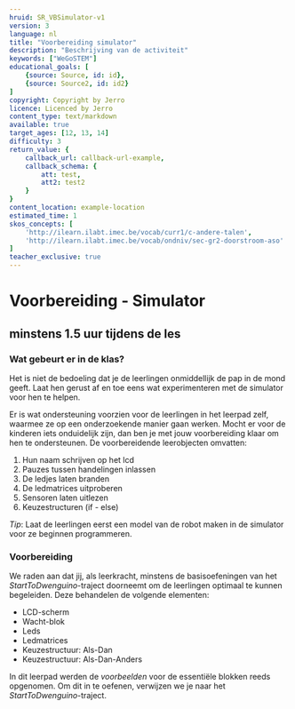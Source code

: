 ```yaml
---
hruid: SR_VBSimulator-v1
version: 3
language: nl
title: "Voorbereiding simulator"
description: "Beschrijving van de activiteit"
keywords: ["WeGoSTEM"]
educational_goals: [
    {source: Source, id: id}, 
    {source: Source2, id: id2}
]
copyright: Copyright by Jerro
licence: Licenced by Jerro
content_type: text/markdown
available: true
target_ages: [12, 13, 14]
difficulty: 3
return_value: {
    callback_url: callback-url-example,
    callback_schema: {
        att: test,
        att2: test2
    }
}
content_location: example-location
estimated_time: 1
skos_concepts: [
    'http://ilearn.ilabt.imec.be/vocab/curr1/c-andere-talen', 
    'http://ilearn.ilabt.imec.be/vocab/ondniv/sec-gr2-doorstroom-aso'
]
teacher_exclusive: true
---
```

# Voorbereiding - Simulator
## minstens 1.5 uur tijdens de les

### Wat gebeurt er in de klas?
Het is niet de bedoeling dat je de leerlingen onmiddellijk de pap in de mond geeft. Laat hen gerust af en toe eens wat experimenteren met de simulator voor hen te helpen.

Er is wat ondersteuning voorzien voor de leerlingen in het leerpad zelf, waarmee ze op een onderzoekende manier gaan werken. Mocht er voor de kinderen iets onduidelijk zijn, dan ben je met jouw voorbereiding klaar om hen te ondersteunen. De voorbereidende leerobjecten omvatten:

1. Hun naam schrijven op het lcd
2. Pauzes tussen handelingen inlassen
3. De ledjes laten branden
4. De ledmatrices uitproberen
5. Sensoren laten uitlezen
6. Keuzestructuren (if - else)

*Tip*: Laat de leerlingen eerst een model van de robot maken in de simulator voor ze beginnen programmeren.


### Voorbereiding

We raden aan dat jij, als leerkracht, minstens de basisoefeningen van het *StartToDwenguino*-traject doorneemt om de leerlingen optimaal te kunnen begeleiden. Deze behandelen de volgende elementen:  

* LCD-scherm
* Wacht-blok
* Leds
* Ledmatrices
* Keuzestructuur: Als-Dan
* Keuzestructuur: Als-Dan-Anders


In dit leerpad werden de *voorbeelden* voor de essentiële blokken reeds opgenomen. Om dit in te oefenen, verwijzen we je naar het *StartToDwenguino*-traject.


